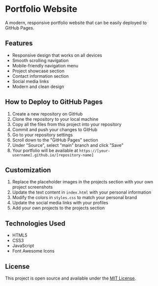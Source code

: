 # Portfolio Website

A modern, responsive portfolio website that can be easily deployed to GitHub Pages.

## Features

- Responsive design that works on all devices
- Smooth scrolling navigation
- Mobile-friendly navigation menu
- Project showcase section
- Contact information section
- Social media links
- Modern and clean design

## How to Deploy to GitHub Pages

1. Create a new repository on GitHub
2. Clone the repository to your local machine
3. Copy all the files from this project into your repository
4. Commit and push your changes to GitHub
5. Go to your repository settings
6. Scroll down to the "GitHub Pages" section
7. Under "Source", select "main" branch and click "Save"
8. Your portfolio will be available at `https://[your-username].github.io/[repository-name]`

## Customization

1. Replace the placeholder images in the projects section with your own project screenshots
2. Update the text content in `index.html` with your personal information
3. Modify the colors in `styles.css` to match your personal brand
4. Update the social media links with your profiles
5. Add your own projects to the projects section

## Technologies Used

- HTML5
- CSS3
- JavaScript
- Font Awesome Icons

## License

This project is open source and available under the [MIT License](LICENSE). 